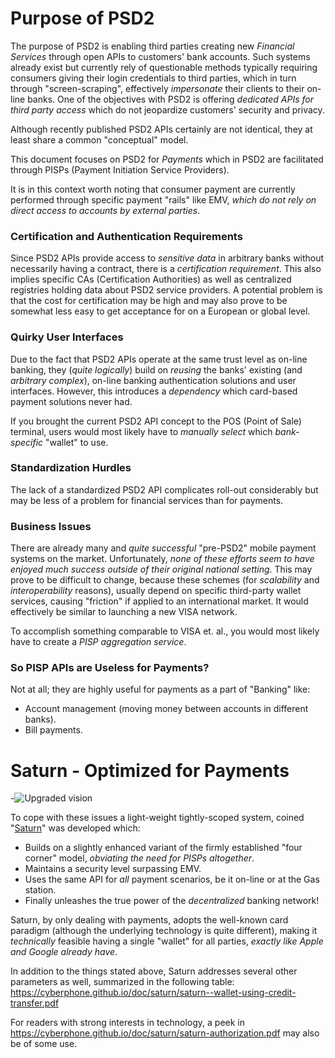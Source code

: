 # Purpose of PSD2
The purpose of PSD2 is enabling third parties creating new *Financial Services* through
open APIs to customers' bank accounts.  Such systems already exist but currently rely of questionable methods
typically requiring consumers giving their login credentials to third parties, which in turn through
"screen-scraping", effectively *impersonate* their clients to their on-line banks.  One of the objectives
with PSD2 is offering *dedicated APIs for third party access* which do not jeopardize customers' security and privacy.  

Although recently published PSD2 APIs certainly are not identical, they at least share a common "conceptual" model.

This document focuses on PSD2 for *Payments* which in PSD2 are facilitated through PISPs (Payment Initiation Service Providers).

It is in this context worth noting that consumer payment are currently performed through specific payment "rails" like EMV, *which do not rely on direct access to accounts by external parties*.

### Certification and Authentication Requirements
Since PSD2 APIs provide access to *sensitive data* in arbitrary banks
without necessarily having a contract, there is a *certification requirement*.
This also implies specific CAs (Certification Authorities) as well as centralized registries
holding data about PSD2 service providers.  A potential problem is that the cost for certification may
be high and may also prove to be somewhat less easy to get acceptance for on a European or global level.

### Quirky User Interfaces
Due to the fact that PSD2 APIs operate at the same trust level as on-line banking,
they (*quite logically*) build on *reusing* the banks' existing (and *arbitrary complex*),
on-line banking authentication solutions and user interfaces.
However, this introduces a *dependency* which card-based payment solutions never had.

If you brought the current PSD2 API concept to the POS (Point of Sale) terminal,
users would most likely have to *manually select* which *bank-specific* "wallet" to use.

### Standardization Hurdles
The lack of a standardized PSD2 API complicates roll-out considerably but may be less of a
problem for financial services than for payments.

### Business Issues
There are already many and *quite successful* "pre-PSD2" mobile payment systems on the market.
Unfortunately, *none of these efforts seem to have enjoyed much success outside of their
original national setting*. This may prove to be difficult to change, because these schemes
(for *scalability* and *interoperability* reasons), usually depend on specific third-party
wallet services, causing "friction" if applied to an international market.
It would effectively be similar to launching a new VISA network.

To accomplish something comparable to VISA et. al., you would most likely have to
create a *PISP aggregation service*.

### So PISP APIs are Useless for Payments?
Not at all; they are highly useful for payments as a part of "Banking" like:
- Account management (moving money between accounts in different banks).
- Bill payments. 

# Saturn - Optimized for Payments
-![Upgraded vision](https://cyberphone.github.io/doc/saturn/supervsdistrib.svg)

To cope with these issues a light-weight tightly-scoped system, coined "[Saturn](https://cyberphone.github.io/doc/saturn/)" was developed which:
- Builds on a slightly enhanced variant of the firmly
established "four corner" model, *obviating the need for PISPs altogether*.
- Maintains a security level surpassing EMV.
- Uses the same API for *all* payment scenarios, be it on-line or at the Gas station.
- Finally unleashes the true power of the *decentralized* banking network!

Saturn, by only dealing with payments, adopts the well-known card paradigm (although the
underlying technology is quite different), making it *technically* feasible having
a single "wallet" for all parties, *exactly like Apple and Google already have*.

In addition to the things stated above, Saturn addresses several other
parameters as well, summarized in the following table:
https://cyberphone.github.io/doc/saturn/saturn--wallet-using-credit-transfer.pdf

For readers with strong interests in technology, a peek in 
https://cyberphone.github.io/doc/saturn/saturn-authorization.pdf
may also be of some use.
